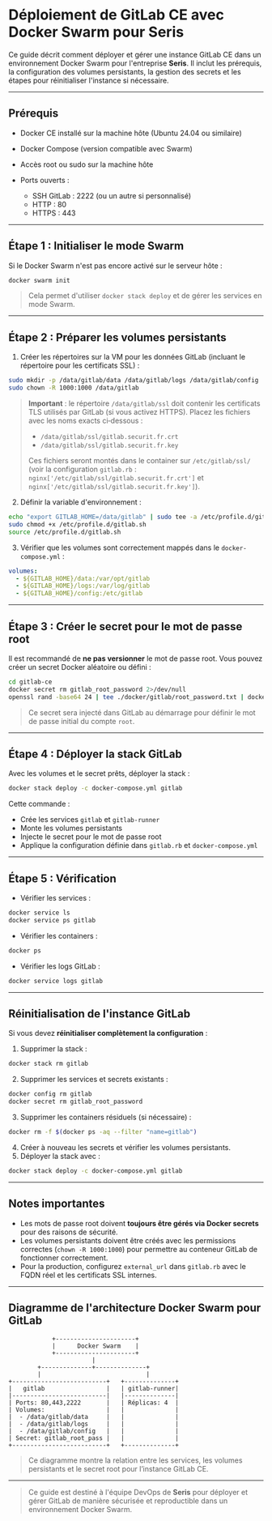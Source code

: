 # Déploiement de GitLab CE avec Docker Swarm pour Seris

Ce guide décrit comment déployer et gérer une instance GitLab CE dans un environnement Docker Swarm pour l'entreprise **Seris**. Il inclut les prérequis, la configuration des volumes persistants, la gestion des secrets et les étapes pour réinitialiser l'instance si nécessaire.

---

## Prérequis

* Docker CE installé sur la machine hôte (Ubuntu 24.04 ou similaire)
* Docker Compose (version compatible avec Swarm)
* Accès root ou sudo sur la machine hôte
* Ports ouverts :

  * SSH GitLab : 2222 (ou un autre si personnalisé)
  * HTTP : 80
  * HTTPS : 443

---

## Étape 1 : Initialiser le mode Swarm

Si le Docker Swarm n'est pas encore activé sur le serveur hôte :

```bash
docker swarm init
```

> Cela permet d'utiliser `docker stack deploy` et de gérer les services en mode Swarm.

---

## Étape 2 : Préparer les volumes persistants

1. Créer les répertoires sur la VM pour les données GitLab (incluant le répertoire pour les certificats SSL) :

```bash
sudo mkdir -p /data/gitlab/data /data/gitlab/logs /data/gitlab/config
sudo chown -R 1000:1000 /data/gitlab
```

> **Important** : le répertoire `/data/gitlab/ssl` doit contenir les certificats TLS utilisés par GitLab (si vous activez HTTPS). Placez les fichiers avec les noms exacts ci‑dessous :
>
> * `/data/gitlab/ssl/gitlab.securit.fr.crt`
> * `/data/gitlab/ssl/gitlab.securit.fr.key`
>
> Ces fichiers seront montés dans le container sur `/etc/gitlab/ssl/` (voir la configuration `gitlab.rb` : `nginx['/etc/gitlab/ssl/gitlab.securit.fr.crt']` et `nginx['/etc/gitlab/ssl/gitlab.securit.fr.key']`).

2. Définir la variable d'environnement :

```bash
echo "export GITLAB_HOME=/data/gitlab" | sudo tee -a /etc/profile.d/gitlab.sh
sudo chmod +x /etc/profile.d/gitlab.sh
source /etc/profile.d/gitlab.sh
```

3. Vérifier que les volumes sont correctement mappés dans le `docker-compose.yml` :

```yaml
volumes:
  - ${GITLAB_HOME}/data:/var/opt/gitlab
  - ${GITLAB_HOME}/logs:/var/log/gitlab
  - ${GITLAB_HOME}/config:/etc/gitlab
```

---

## Étape 3 : Créer le secret pour le mot de passe root

Il est recommandé de **ne pas versionner** le mot de passe root. Vous pouvez créer un secret Docker aléatoire ou défini :

```bash
cd gitlab-ce
docker secret rm gitlab_root_password 2>/dev/null
openssl rand -base64 24 | tee ./docker/gitlab/root_password.txt | docker secret create gitlab_root_password -
```

> Ce secret sera injecté dans GitLab au démarrage pour définir le mot de passe initial du compte `root`.

---

## Étape 4 : Déployer la stack GitLab

Avec les volumes et le secret prêts, déployer la stack :

```bash
docker stack deploy -c docker-compose.yml gitlab
```

Cette commande :

* Crée les services `gitlab` et `gitlab-runner`
* Monte les volumes persistants
* Injecte le secret pour le mot de passe root
* Applique la configuration définie dans `gitlab.rb` et `docker-compose.yml`

---

## Étape 5 : Vérification

* Vérifier les services :

```bash
docker service ls
docker service ps gitlab
```

* Vérifier les containers :

```bash
docker ps
```

* Vérifier les logs GitLab :

```bash
docker service logs gitlab
```

---

## Réinitialisation de l'instance GitLab

Si vous devez **réinitialiser complètement la configuration** :

1. Supprimer la stack :

```bash
docker stack rm gitlab
```

2. Supprimer les services et secrets existants :

```bash
docker config rm gitlab
docker secret rm gitlab_root_password
```

3. Supprimer les containers résiduels (si nécessaire) :

```bash
docker rm -f $(docker ps -aq --filter "name=gitlab")
```

4. Créer à nouveau les secrets et vérifier les volumes persistants.
5. Déployer la stack avec :

```bash
docker stack deploy -c docker-compose.yml gitlab
```

---

## Notes importantes

* Les mots de passe root doivent **toujours être gérés via Docker secrets** pour des raisons de sécurité.
* Les volumes persistants doivent être créés avec les permissions correctes (`chown -R 1000:1000`) pour permettre au conteneur GitLab de fonctionner correctement.
* Pour la production, configurez `external_url` dans `gitlab.rb` avec le FQDN réel et les certificats SSL internes.

---

## Diagramme de l'architecture Docker Swarm pour GitLab

```
            +----------------------+
            |      Docker Swarm    |
            +----------------------+
                       |
        +--------------+--------------+
        |                             |
+--------------------------+   +--------------+
|   gitlab                 |   | gitlab-runner|
|--------------------------|   |--------------|
| Ports: 80,443,2222       |   | Réplicas: 4  |
| Volumes:                 |   |              |
|  - /data/gitlab/data     |   |              |
|  - /data/gitlab/logs     |   |              |
|  - /data/gitlab/config   |   |              |
| Secret: gitlab_root_pass |   |              |
+--------------------------+   +--------------+
```

> Ce diagramme montre la relation entre les services, les volumes persistants et le secret root pour l’instance GitLab CE.

---

> Ce guide est destiné à l'équipe DevOps de **Seris** pour déployer et gérer GitLab de manière sécurisée et reproductible dans un environnement Docker Swarm.
